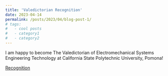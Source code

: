 ```yaml
---
title: 'Valedictorian Recognition'
date: 2023-04-14
permalink: /posts/2023/04/blog-post-1/
# tags:
#   - cool posts
#   - category1
#   - category2
---
```


I am happy to become The Valedictorian of Electromechanical Systems Engineering Technology at California State Polytechnic University, Pomona!

[Recognition](/images/Valedictorian_recognition.png)